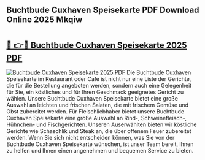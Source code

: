 ## Buchtbude Cuxhaven Speisekarte PDF Download Online 2025 Mkqiw

# <h2><a href="http://gca2pjf.nevu.top/?p=Buchtbude+Cuxhaven+Speisekarte">🔗 👉🔴 Buchtbude Cuxhaven Speisekarte 2025 PDF</a></h2>

[![Buchtbude Cuxhaven Speisekarte 2025 PDF](https://i.imgur.com/dBaPXMq.png)](http://gca2pjf.nevu.top/?p=Buchtbude+Cuxhaven+Speisekarte)
Die Buchtbude Cuxhaven Speisekarte im Restaurant oder Café ist nicht nur eine Liste der Gerichte, die für die Bestellung angeboten werden, sondern auch eine Gelegenheit für Sie, ein köstliches und für Ihren Geschmack geeignetes Gericht zu wählen. Unsere Buchtbude Cuxhaven Speisekarte bietet eine große Auswahl an leichten und frischen Salaten, die mit frischem Gemüse und Obst zubereitet werden. Für Fleischliebhaber bietet unsere Buchtbude Cuxhaven Speisekarte eine große Auswahl an Rind-, Schweinefleisch-, Hühnchen- und Fischgerichten. Unseren Auserwählten bieten wir köstliche Gerichte wie Schaschlik und Steak an, die über offenem Feuer zubereitet werden. Wenn Sie sich nicht entscheiden können, was Sie von der Buchtbude Cuxhaven Speisekarte wünschen, ist unser Team bereit, Ihnen zu helfen und Ihnen einen angenehmen und bequemen Service zu bieten.
